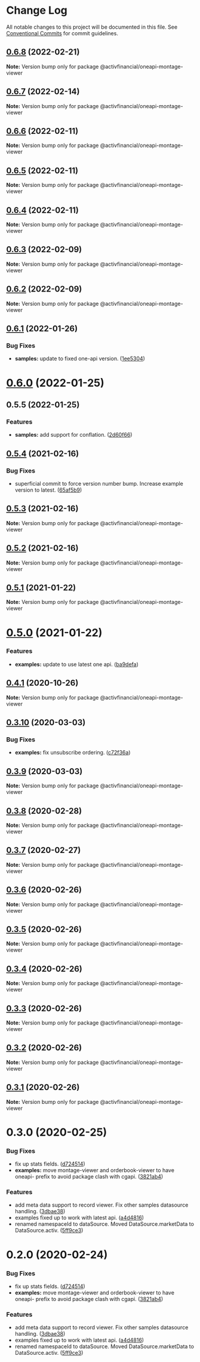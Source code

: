 # Change Log

All notable changes to this project will be documented in this file.
See [Conventional Commits](https://conventionalcommits.org) for commit guidelines.

## [0.6.8](https://github.com/activfinancial/one-api/compare/@activfinancial/oneapi-montage-viewer@0.6.7...@activfinancial/oneapi-montage-viewer@0.6.8) (2022-02-21)

**Note:** Version bump only for package @activfinancial/oneapi-montage-viewer





## [0.6.7](https://github.com/activfinancial/one-api/compare/@activfinancial/oneapi-montage-viewer@0.6.6...@activfinancial/oneapi-montage-viewer@0.6.7) (2022-02-14)

**Note:** Version bump only for package @activfinancial/oneapi-montage-viewer





## [0.6.6](https://github.com/activfinancial/one-api/compare/@activfinancial/oneapi-montage-viewer@0.6.5...@activfinancial/oneapi-montage-viewer@0.6.6) (2022-02-11)

**Note:** Version bump only for package @activfinancial/oneapi-montage-viewer





## [0.6.5](https://github.com/activfinancial/one-api/compare/@activfinancial/oneapi-montage-viewer@0.6.4...@activfinancial/oneapi-montage-viewer@0.6.5) (2022-02-11)

**Note:** Version bump only for package @activfinancial/oneapi-montage-viewer





## [0.6.4](https://github.com/activfinancial/one-api/compare/@activfinancial/oneapi-montage-viewer@0.6.3...@activfinancial/oneapi-montage-viewer@0.6.4) (2022-02-11)

**Note:** Version bump only for package @activfinancial/oneapi-montage-viewer





## [0.6.3](https://github.com/activfinancial/one-api/compare/@activfinancial/oneapi-montage-viewer@0.6.2...@activfinancial/oneapi-montage-viewer@0.6.3) (2022-02-09)

**Note:** Version bump only for package @activfinancial/oneapi-montage-viewer





## [0.6.2](https://github.com/activfinancial/one-api/compare/@activfinancial/oneapi-montage-viewer@0.6.1...@activfinancial/oneapi-montage-viewer@0.6.2) (2022-02-09)

**Note:** Version bump only for package @activfinancial/oneapi-montage-viewer





## [0.6.1](https://github.com/activfinancial/one-api/compare/@activfinancial/oneapi-montage-viewer@0.6.0...@activfinancial/oneapi-montage-viewer@0.6.1) (2022-01-26)


### Bug Fixes

* **samples:** update to fixed one-api version. ([1ee5304](https://github.com/activfinancial/one-api/commit/1ee530478d5dfdd05dfee5a780070bfdbaffa445))





# [0.6.0](https://github.com/activfinancial/one-api/compare/@activfinancial/oneapi-montage-viewer@0.5.4...@activfinancial/oneapi-montage-viewer@0.6.0) (2022-01-25)



## 0.5.5 (2022-01-25)


### Features

* **samples:** add support for conflation. ([2d60f66](https://github.com/activfinancial/one-api/commit/2d60f66767255e16af329b9e3194f14b7856fd8e))





## [0.5.4](https://github.com/activfinancial/one-api/compare/@activfinancial/oneapi-montage-viewer@0.5.3...@activfinancial/oneapi-montage-viewer@0.5.4) (2021-02-16)


### Bug Fixes

* superficial commit to force version number bump. Increase example version to latest. ([65af5b9](https://github.com/activfinancial/one-api/commit/65af5b9ebc470a884575ff69579904cb63aa612f))





## [0.5.3](https://github.com/activfinancial/one-api/compare/@activfinancial/oneapi-montage-viewer@0.5.2...@activfinancial/oneapi-montage-viewer@0.5.3) (2021-02-16)

**Note:** Version bump only for package @activfinancial/oneapi-montage-viewer





## [0.5.2](https://github.com/activfinancial/one-api/compare/@activfinancial/oneapi-montage-viewer@0.5.1...@activfinancial/oneapi-montage-viewer@0.5.2) (2021-02-16)

**Note:** Version bump only for package @activfinancial/oneapi-montage-viewer





## [0.5.1](https://github.com/activfinancial/one-api/compare/@activfinancial/oneapi-montage-viewer@0.5.0...@activfinancial/oneapi-montage-viewer@0.5.1) (2021-01-22)

**Note:** Version bump only for package @activfinancial/oneapi-montage-viewer





# [0.5.0](https://github.com/activfinancial/one-api/compare/@activfinancial/oneapi-montage-viewer@0.4.1...@activfinancial/oneapi-montage-viewer@0.5.0) (2021-01-22)


### Features

* **examples:** update to use latest one api. ([ba9defa](https://github.com/activfinancial/one-api/commit/ba9defa40025884886d7820400e8e38fd01cccf3))





## [0.4.1](https://github.com/activfinancial/one-api/compare/@activfinancial/oneapi-montage-viewer@0.3.10...@activfinancial/oneapi-montage-viewer@0.4.1) (2020-10-26)

**Note:** Version bump only for package @activfinancial/oneapi-montage-viewer





## [0.3.10](https://github.com/activfinancial/one-api/compare/@activfinancial/oneapi-montage-viewer@0.3.9...@activfinancial/oneapi-montage-viewer@0.3.10) (2020-03-03)


### Bug Fixes

* **examples:** fix unsubscribe ordering. ([c72f36a](https://github.com/activfinancial/one-api/commit/c72f36a))





## [0.3.9](https://github.com/activfinancial/one-api/compare/@activfinancial/oneapi-montage-viewer@0.3.8...@activfinancial/oneapi-montage-viewer@0.3.9) (2020-03-03)

**Note:** Version bump only for package @activfinancial/oneapi-montage-viewer





## [0.3.8](https://github.com/activfinancial/one-api/compare/@activfinancial/oneapi-montage-viewer@0.3.7...@activfinancial/oneapi-montage-viewer@0.3.8) (2020-02-28)

**Note:** Version bump only for package @activfinancial/oneapi-montage-viewer





## [0.3.7](https://github.com/activfinancial/one-api/compare/@activfinancial/oneapi-montage-viewer@0.3.6...@activfinancial/oneapi-montage-viewer@0.3.7) (2020-02-27)

**Note:** Version bump only for package @activfinancial/oneapi-montage-viewer





## [0.3.6](https://github.com/activfinancial/one-api/compare/@activfinancial/oneapi-montage-viewer@0.3.5...@activfinancial/oneapi-montage-viewer@0.3.6) (2020-02-26)

**Note:** Version bump only for package @activfinancial/oneapi-montage-viewer





## [0.3.5](https://github.com/activfinancial/one-api/compare/@activfinancial/oneapi-montage-viewer@0.3.4...@activfinancial/oneapi-montage-viewer@0.3.5) (2020-02-26)

**Note:** Version bump only for package @activfinancial/oneapi-montage-viewer





## [0.3.4](https://github.com/activfinancial/one-api/compare/@activfinancial/oneapi-montage-viewer@0.3.3...@activfinancial/oneapi-montage-viewer@0.3.4) (2020-02-26)

**Note:** Version bump only for package @activfinancial/oneapi-montage-viewer





## [0.3.3](https://github.com/activfinancial/one-api/compare/@activfinancial/oneapi-montage-viewer@0.3.2...@activfinancial/oneapi-montage-viewer@0.3.3) (2020-02-26)

**Note:** Version bump only for package @activfinancial/oneapi-montage-viewer





## [0.3.2](https://github.com/activfinancial/one-api/compare/@activfinancial/oneapi-montage-viewer@0.3.1...@activfinancial/oneapi-montage-viewer@0.3.2) (2020-02-26)

**Note:** Version bump only for package @activfinancial/oneapi-montage-viewer





## [0.3.1](https://github.com/activfinancial/one-api/compare/@activfinancial/oneapi-montage-viewer@0.3.0...@activfinancial/oneapi-montage-viewer@0.3.1) (2020-02-26)

**Note:** Version bump only for package @activfinancial/oneapi-montage-viewer





# 0.3.0 (2020-02-25)


### Bug Fixes

* fix up stats fields. ([d724514](https://github.com/activfinancial/one-api/commit/d724514))
* **examples:** move montage-viewer and orderbook-viewer to have oneapi- prefix to avoid package clash with cgapi. ([3821ab4](https://github.com/activfinancial/one-api/commit/3821ab4))


### Features

* add meta data support to record viewer. Fix other samples datasource handling. ([3dbae38](https://github.com/activfinancial/one-api/commit/3dbae38))
* examples fixed up to work with latest api. ([a4d4816](https://github.com/activfinancial/one-api/commit/a4d4816))
* renamed namespaceId to dataSource. Moved DataSource.marketData to DataSource.activ. ([5ff9ce3](https://github.com/activfinancial/one-api/commit/5ff9ce3))





# 0.2.0 (2020-02-24)


### Bug Fixes

* fix up stats fields. ([d724514](https://github.com/activfinancial/one-api/commit/d724514))
* **examples:** move montage-viewer and orderbook-viewer to have oneapi- prefix to avoid package clash with cgapi. ([3821ab4](https://github.com/activfinancial/one-api/commit/3821ab4))


### Features

* add meta data support to record viewer. Fix other samples datasource handling. ([3dbae38](https://github.com/activfinancial/one-api/commit/3dbae38))
* examples fixed up to work with latest api. ([a4d4816](https://github.com/activfinancial/one-api/commit/a4d4816))
* renamed namespaceId to dataSource. Moved DataSource.marketData to DataSource.activ. ([5ff9ce3](https://github.com/activfinancial/one-api/commit/5ff9ce3))
